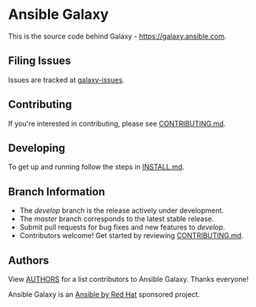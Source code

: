 # Ansible Galaxy

This is the source code behind Galaxy - https://galaxy.ansible.com.

## Filing Issues

Issues are tracked at [galaxy-issues](https://github.com/ansible/galaxy-issues).

## Contributing

If you're interested in contributing, please see [CONTRIBUTING.md](./CONTRIBUTING.md).

## Developing

To get up and running follow the steps in [INSTALL.md](./INSTALL.md).

## Branch Information

 * The *develop* branch is the release actively under development.
 * The *master* branch corresponds to the latest stable release.
 * Submit pull requests for bug fixes and new features to *develop*.
 * Contributors welcome! Get started by reviewing [CONTRIBUTING.md](./CONTRIBUTING.md).

## Authors

View [AUTHORS](./AUTHORS) for a list contributors to Ansible Galaxy. Thanks everyone!

Ansible Galaxy is an [Ansible by Red Hat](https://ansible.com) sponsored project.
